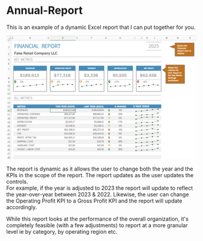 # Annual-Report
This is an example of a dynamic Excel report that I can put together for you. 

![alt text](https://github.com/nick-rivera-ru/Annual-Report/blob/main/Annual%20Report%20SS.png)

The report is dynamic as it allows the user to change both the year and the KPIs in the scope of the report. The report updates as the user updates the controls.  
For example, if the year is adjusted to 2023 the report will update to reflect the year-over-year between 2023 & 2022. Likewise, the user can change the Operating Profit KPI to a Gross Profit KPI and the report will update accordingly. 

While this report looks at the performance of the overall organization, it's completely feasible (with a few adjustments) to report at a more granular level ie by category, by operating region etc.  
